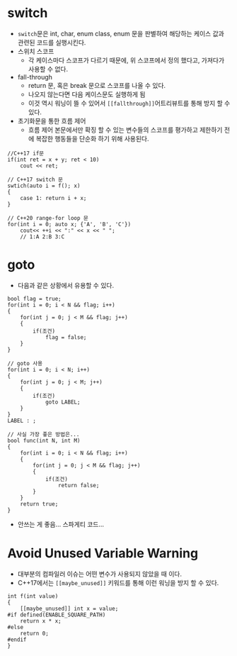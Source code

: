# switch
- `switch`문은 int, char, enum class, enum 문을 판별하여 해당하는 케이스 값과 관련된 코드를 실행시킨다.
- 스위치 스코프
	- 각 케이스마다 스코프가 다르기 때문에, 위 스코프에서 정의 했다고, 가져다가 사용할 수 없다.
- fall-through
	- return 문, 혹은 break 문으로 스코프를 나올 수 있다.
	- 나오지 않는다면 다음 케이스문도 실행하게 됨
	- 이것 역시 워닝이 뜰 수 있어서 `[[fallthrough]]`어트리뷰트를 통해 방지 할 수 있다.
- 초기화문을 통한 흐름 제어
	- 흐름 제어 본문에서만 확징 할 수 있는 변수들의 스코프를 평가하고 제한하기 전에 복잡한 행동들을 단순화 하기 위해 사용된다.
```
//C++17 if문
if(int ret = x + y; ret < 10)
	cout << ret;

// C++17 switch 문
swtich(auto i = f(); x)
{
	case 1: return i + x;
}

// C++20 range-for loop 문
for(int i = 0; auto x; {'A', 'B', 'C'})
	cout<< ++i << ":" << x << " ";
	// 1:A 2:B 3:C
```

# goto
- 다음과 같은 상황에서 유용할 수 있다.
```
bool flag = true;
for(int i = 0; i < N && flag; i++)
{
	for(int j = 0; j < M && flag; j++)
	{
		if(조건)
			flag = false;
	}
}

// goto 사용
for(int i = 0; i < N; i++)
{
	for(int j = 0; j < M; j++)
	{
		if(조건)
			goto LABEL;
	}
}
LABEL : ;

// 사실 가장 좋은 방법은...
bool func(int N, int M)
{
	for(int i = 0; i < N && flag; i++)
	{
		for(int j = 0; j < M && flag; j++)
		{
			if(조건)
				return false;
		}
	}
	return true;
}
```
- 안쓰는 게 좋음... 스파게티 코드...
# Avoid Unused Variable Warning
- 대부분의 컴파일러 이슈는 어떤 변수가 사용되지 않았을 때 이다.
- C++17에서는 `[[maybe_unused]]` 키워드를 통해 이런 워닝을 방지 할 수 있다.
```
int f(int value)
{
	[[maybe_unused]] int x = value;
#if defined(ENABLE_SQUARE_PATH)
	return x * x;
#else
	return 0;
#endif
}
```
